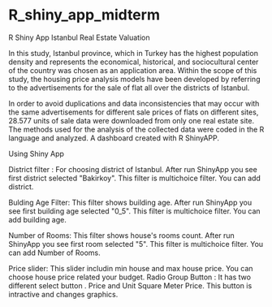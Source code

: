 # R_shiny_app_midterm
R Shiny App Istanbul Real Estate Valuation


In this study,  Istanbul province, which in Turkey has the highest population density and represents the economical, historical, and sociocultural center of the country was chosen as an application area. Within the scope of this study, the housing price analysis models have been developed by referring to the advertisements for the sale of flat all over the districts of Istanbul. 

In order to avoid duplications and data inconsistencies that may occur with the same advertisements for different sale prices of flats on different sites, 28.577 units of sale data were downloaded from only one real estate site. The methods used for the analysis of the collected data were coded in the R language and analyzed.  A dashboard  created with R ShinyAPP.

Using Shiny App

District filter : For choosing district of Istanbul. After run ShinyApp you see first district selected "Bakirkoy". This filter is multichoice filter. You can add district.

Bulding Age Filter: This filter shows building age. After run ShinyApp you see first building age selected "0_5".  This filter is multichoice filter. You can add building age.

Number of Rooms: This filter shows house's rooms count. After run ShinyApp you see first room selected "5".  This filter is multichoice filter. You can add Number of Rooms.

Price slider: This slider includin min house and max house price. You can choose house price related your budget.
Radio Group Button : It has two different select button . Price and Unit Square Meter Price. This button is intractive and changes graphics.

